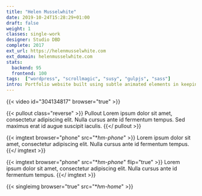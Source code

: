 ```yaml
---
title: "Helen Musselwhite"
date: 2019-10-24T15:28:29+01:00
draft: false
weight: 1
classes: single-work
designer: Studio DBD
complete: 2017
ext_url: https://helenmusselwhite.com
ext_domain: helenmusselwhite.com
stats:
  backend: 95
  frontend: 100
tags:  ["wordpress", "scrollmagic", "susy", "gulpjs", "sass"]
intro: Portfolio website built using subtle animated elements in keeping with the tone of Helen’s work. Scrollmagic was used to trigger animations on scroll.
---
```


{{< video id="304134817" browser="true" >}}

{{< pullout class="reverse" >}}
Pullout Lorem ipsum dolor sit amet, consectetur adipiscing elit. Nulla cursus ante id fermentum tempus. Sed maximus erat id augue suscipit iaculis.
{{</ pullout >}}

{{< imgtext browser="phone" src="**hm-phone*" >}}
Lorem ipsum dolor sit amet, consectetur adipiscing elit. Nulla cursus ante id fermentum tempus.
{{</ imgtext >}}

{{< imgtext browser="phone" src="**hm-phone*" flip="true" >}}
Lorem ipsum dolor sit amet, consectetur adipiscing elit. Nulla cursus ante id fermentum tempus.
{{</ imgtext >}}

{{< singleimg browser="true" src="**hm-home*" >}}

